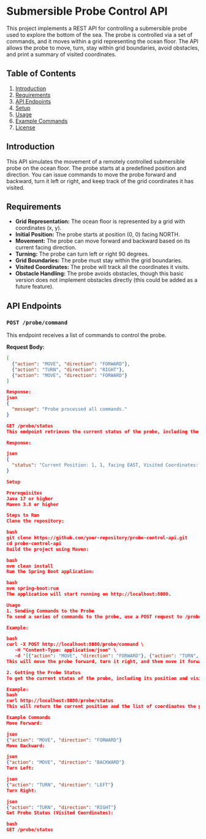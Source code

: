 # Submersible Probe Control API

This project implements a REST API for controlling a submersible probe used to explore the bottom of the sea. The probe is controlled via a set of commands, and it moves within a grid representing the ocean floor. The API allows the probe to move, turn, stay within grid boundaries, avoid obstacles, and print a summary of visited coordinates.

## Table of Contents
1. [Introduction](#introduction)
2. [Requirements](#requirements)
3. [API Endpoints](#api-endpoints)
4. [Setup](#setup)
5. [Usage](#usage)
6. [Example Commands](#example-commands)
7. [License](#license)

## Introduction

This API simulates the movement of a remotely controlled submersible probe on the ocean floor. The probe starts at a predefined position and direction. You can issue commands to move the probe forward and backward, turn it left or right, and keep track of the grid coordinates it has visited.

## Requirements

- **Grid Representation:** The ocean floor is represented by a grid with coordinates (x, y).
- **Initial Position:** The probe starts at position (0, 0) facing NORTH.
- **Movement:** The probe can move forward and backward based on its current facing direction.
- **Turning:** The probe can turn left or right 90 degrees.
- **Grid Boundaries:** The probe must stay within the grid boundaries.
- **Visited Coordinates:** The probe will track all the coordinates it visits.
- **Obstacle Handling:** The probe avoids obstacles, though this basic version does not implement obstacles directly (this could be added as a future feature).

## API Endpoints

### `POST /probe/command`

This endpoint receives a list of commands to control the probe.

**Request Body:**
```json
[
  {"action": "MOVE", "direction": "FORWARD"},
  {"action": "TURN", "direction": "RIGHT"},
  {"action": "MOVE", "direction": "FORWARD"}
]

Response:
json
{
  "message": "Probe processed all commands."
}

GET /probe/status
This endpoint retrieves the current status of the probe, including the current position and all visited coordinates.

Response:

json
{
  "status": "Current Position: 1, 1, facing EAST, Visited Coordinates: 0,0, 1,1"
}

Setup

Prerequisites
Java 17 or higher
Maven 3.8 or higher

Steps to Run
Clone the repository:

bash
git clone https://github.com/your-repository/probe-control-api.git
cd probe-control-api
Build the project using Maven:

bash
mvn clean install
Run the Spring Boot application:

bash
mvn spring-boot:run
The application will start running on http://localhost:8080.

Usage
1. Sending Commands to the Probe
To send a series of commands to the probe, use a POST request to /probe/command. You can use tools like Postman, cURL, or any HTTP client.

Example:

bash
curl -X POST http://localhost:8080/probe/command \
   -H "Content-Type: application/json" \
   -d '[{"action": "MOVE", "direction": "FORWARD"}, {"action": "TURN", "direction": "RIGHT"}, {"action": "MOVE", "direction": "FORWARD"}]'
This will move the probe forward, turn it right, and then move it forward again.

2. Getting the Probe Status
To get the current status of the probe, including its position and visited coordinates, send a GET request to /probe/status.

Example:
bash
curl http://localhost:8080/probe/status
This will return the current position and the list of coordinates the probe has visited.

Example Commands
Move Forward:

json
{"action": "MOVE", "direction": "FORWARD"}
Move Backward:

json
{"action": "MOVE", "direction": "BACKWARD"}
Turn Left:

json
{"action": "TURN", "direction": "LEFT"}
Turn Right:

json
{"action": "TURN", "direction": "RIGHT"}
Get Probe Status (Visited Coordinates):

bash
GET /probe/status
